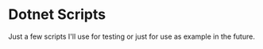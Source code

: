 # Dotnet Scripts

Just a few scripts I'll use for testing or just for use as example in the future.
